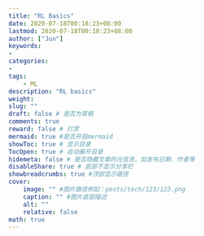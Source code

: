 ```yaml
---
title: "RL Basics"
date: 2020-07-18T00:18:23+08:00
lastmod: 2020-07-18T00:18:23+08:00
author: ["Jun"]
keywords: 
- 
categories: 
- 
tags: 
    - ML
description: "RL basics"
weight:
slug: ""
draft: false # 是否为草稿
comments: true
reward: false # 打赏
mermaid: true #是否开启mermaid
showToc: true # 显示目录
TocOpen: true # 自动展开目录
hidemeta: false # 是否隐藏文章的元信息，如发布日期、作者等
disableShare: true # 底部不显示分享栏
showbreadcrumbs: true #顶部显示路径
cover:
    image: "" #图片路径例如：posts/tech/123/123.png
    caption: "" #图片底部描述
    alt: ""
    relative: false
math: true
---
```


